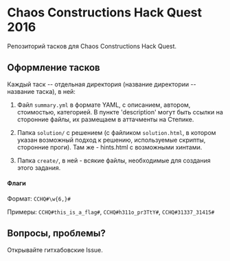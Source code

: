 # Chaos Constructions Hack Quest 2016

Репозиторий тасков для Chaos Constructions Hack Quest.

## Оформление тасков

Каждый таск -- отдельная директория (название директории -- название таска), в ней:

1. Файл `summary.yml` в формате YAML, с описанием, автором, стоимостью,
категорией.  В пункте 'description' могут быть ссылки на сторонние файлы, их
размещаем в аттачменты на Степике.

2. Папка `solution/` с решением (с файликом `solution.html`, в котором указан возможный подход к решению, используемые скрипты, сторонние проги). Там же - hints.html с возможными хинтами.

3. Папка `create/`, в ней - всякие файлы, необходимые для создания этого задания.

#### Флаги

Формат: `CCHQ#\w{6,}#`

Примеры: `CCHQ#this_is_a_flag#`, `CCHQ#h311o_pr3TtY#`, `CCHQ#31337_31415#`

## Вопросы, проблемы?

Открывайте гитхабовские Issue.
